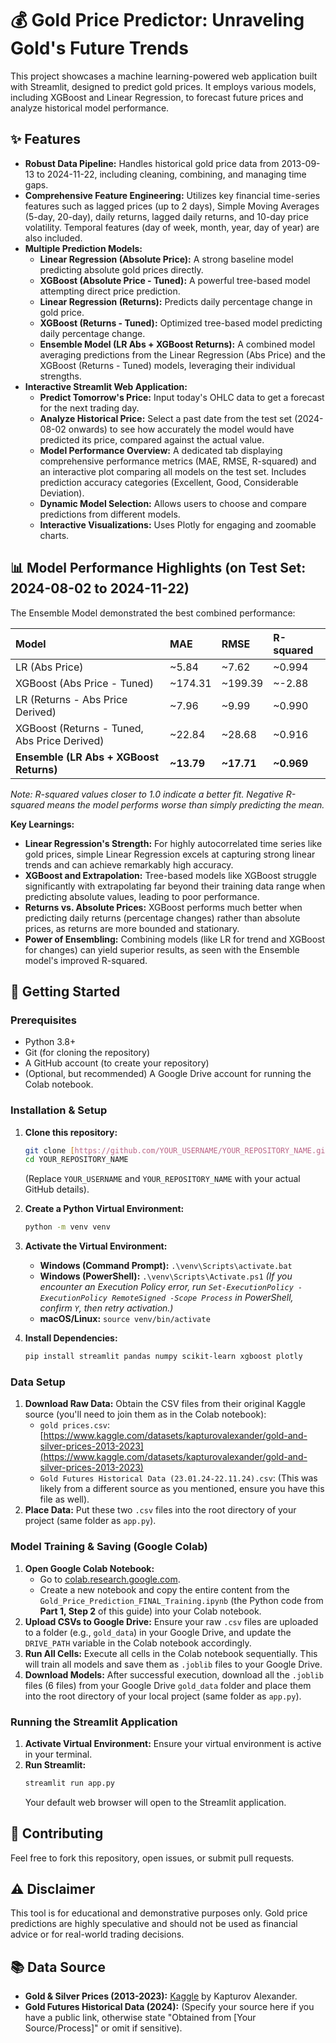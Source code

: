 # 💰 Gold Price Predictor: Unraveling Gold's Future Trends

This project showcases a machine learning-powered web application built with Streamlit, designed to predict gold prices. It employs various models, including XGBoost and Linear Regression, to forecast future prices and analyze historical model performance.

## ✨ Features

* **Robust Data Pipeline:** Handles historical gold price data from 2013-09-13 to 2024-11-22, including cleaning, combining, and managing time gaps.
* **Comprehensive Feature Engineering:** Utilizes key financial time-series features such as lagged prices (up to 2 days), Simple Moving Averages (5-day, 20-day), daily returns, lagged daily returns, and 10-day price volatility. Temporal features (day of week, month, year, day of year) are also included.
* **Multiple Prediction Models:**
    * **Linear Regression (Absolute Price):** A strong baseline model predicting absolute gold prices directly.
    * **XGBoost (Absolute Price - Tuned):** A powerful tree-based model attempting direct price prediction.
    * **Linear Regression (Returns):** Predicts daily percentage change in gold price.
    * **XGBoost (Returns - Tuned):** Optimized tree-based model predicting daily percentage change.
    * **Ensemble Model (LR Abs + XGBoost Returns):** A combined model averaging predictions from the Linear Regression (Abs Price) and the XGBoost (Returns - Tuned) models, leveraging their individual strengths.
* **Interactive Streamlit Web Application:**
    * **Predict Tomorrow's Price:** Input today's OHLC data to get a forecast for the next trading day.
    * **Analyze Historical Price:** Select a past date from the test set (2024-08-02 onwards) to see how accurately the model would have predicted its price, compared against the actual value.
    * **Model Performance Overview:** A dedicated tab displaying comprehensive performance metrics (MAE, RMSE, R-squared) and an interactive plot comparing all models on the test set. Includes prediction accuracy categories (Excellent, Good, Considerable Deviation).
    * **Dynamic Model Selection:** Allows users to choose and compare predictions from different models.
    * **Interactive Visualizations:** Uses Plotly for engaging and zoomable charts.

## 📊 Model Performance Highlights (on Test Set: 2024-08-02 to 2024-11-22)

The Ensemble Model demonstrated the best combined performance:

| Model                                     | MAE     | RMSE    | R-squared |
| :---------------------------------------- | :------ | :------ | :-------- |
| LR (Abs Price)                            | ~5.84   | ~7.62   | ~0.994    |
| XGBoost (Abs Price - Tuned)               | ~174.31 | ~199.39 | ~-2.88    |
| LR (Returns - Abs Price Derived)          | ~7.96   | ~9.99   | ~0.990    |
| XGBoost (Returns - Tuned, Abs Price Derived) | ~22.84  | ~28.68  | ~0.916    |
| **Ensemble (LR Abs + XGBoost Returns)** | **~13.79** | **~17.71** | **~0.969**|

*Note: R-squared values closer to 1.0 indicate a better fit. Negative R-squared means the model performs worse than simply predicting the mean.*

**Key Learnings:**
* **Linear Regression's Strength:** For highly autocorrelated time series like gold prices, simple Linear Regression excels at capturing strong linear trends and can achieve remarkably high accuracy.
* **XGBoost and Extrapolation:** Tree-based models like XGBoost struggle significantly with extrapolating far beyond their training data range when predicting absolute values, leading to poor performance.
* **Returns vs. Absolute Prices:** XGBoost performs much better when predicting daily returns (percentage changes) rather than absolute prices, as returns are more bounded and stationary.
* **Power of Ensembling:** Combining models (like LR for trend and XGBoost for changes) can yield superior results, as seen with the Ensemble model's improved R-squared.

## 🚀 Getting Started

### Prerequisites

* Python 3.8+
* Git (for cloning the repository)
* A GitHub account (to create your repository)
* (Optional, but recommended) A Google Drive account for running the Colab notebook.

### Installation & Setup

1.  **Clone this repository:**
    ```bash
    git clone [https://github.com/YOUR_USERNAME/YOUR_REPOSITORY_NAME.git](https://github.com/YOUR_USERNAME/YOUR_REPOSITORY_NAME.git)
    cd YOUR_REPOSITORY_NAME
    ```
    (Replace `YOUR_USERNAME` and `YOUR_REPOSITORY_NAME` with your actual GitHub details).

2.  **Create a Python Virtual Environment:**
    ```bash
    python -m venv venv
    ```

3.  **Activate the Virtual Environment:**
    * **Windows (Command Prompt):** `.\venv\Scripts\activate.bat`
    * **Windows (PowerShell):** `.\venv\Scripts\Activate.ps1`
        *(If you encounter an Execution Policy error, run `Set-ExecutionPolicy -ExecutionPolicy RemoteSigned -Scope Process` in PowerShell, confirm `Y`, then retry activation.)*
    * **macOS/Linux:** `source venv/bin/activate`

4.  **Install Dependencies:**
    ```bash
    pip install streamlit pandas numpy scikit-learn xgboost plotly
    ```

### Data Setup

1.  **Download Raw Data:** Obtain the CSV files from their original Kaggle source (you'll need to join them as in the Colab notebook):
    * `gold prices.csv`: [https://www.kaggle.com/datasets/kapturovalexander/gold-and-silver-prices-2013-2023](https://www.kaggle.com/datasets/kapturovalexander/gold-and-silver-prices-2013-2023)
    * `Gold Futures Historical Data (23.01.24-22.11.24).csv`: (This was likely from a different source as you mentioned, ensure you have this file as well).
2.  **Place Data:** Put these two `.csv` files into the root directory of your project (same folder as `app.py`).

### Model Training & Saving (Google Colab)

1.  **Open Google Colab Notebook:**
    * Go to [colab.research.google.com](https://colab.research.google.com/).
    * Create a new notebook and copy the entire content from the `Gold_Price_Prediction_FINAL_Training.ipynb` (the Python code from **Part 1, Step 2** of this guide) into your Colab notebook.
2.  **Upload CSVs to Google Drive:** Ensure your raw `.csv` files are uploaded to a folder (e.g., `gold_data`) in your Google Drive, and update the `DRIVE_PATH` variable in the Colab notebook accordingly.
3.  **Run All Cells:** Execute all cells in the Colab notebook sequentially. This will train all models and save them as `.joblib` files to your Google Drive.
4.  **Download Models:** After successful execution, download all the `.joblib` files (6 files) from your Google Drive `gold_data` folder and place them into the root directory of your local project (same folder as `app.py`).

### Running the Streamlit Application

1.  **Activate Virtual Environment:** Ensure your virtual environment is active in your terminal.
2.  **Run Streamlit:**
    ```bash
    streamlit run app.py
    ```
    Your default web browser will open to the Streamlit application.

## 🤝 Contributing

Feel free to fork this repository, open issues, or submit pull requests.

## ⚠️ Disclaimer

This tool is for educational and demonstrative purposes only. Gold price predictions are highly speculative and should not be used as financial advice or for real-world trading decisions.

## 📚 Data Source

* **Gold & Silver Prices (2013-2023):** [Kaggle](https://www.kaggle.com/datasets/kapturovalexander/gold-and-silver-prices-2013-2023) by Kapturov Alexander.
* **Gold Futures Historical Data (2024):** (Specify your source here if you have a public link, otherwise state "Obtained from [Your Source/Process]" or omit if sensitive).